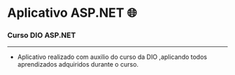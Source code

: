 # 					Aplicativo ASP.NET :globe_with_meridians:

 ### 										Curso DIO ASP.NET

------



- Aplicativo realizado com auxilio do curso da DIO ,aplicando todos aprendizados adquiridos durante o curso.